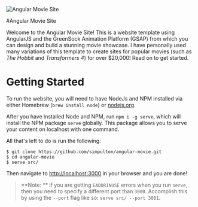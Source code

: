 ![Angular Movie Site](http://onehungrymind.com/wp-content/uploads/2016/02/background-skinny.jpg)

#Angular Movie Site

Welcome to the Angular Movie Site! This is a website template using AngularJS and the GreenSock Animation Platform (GSAP) from which you can design and build a stunning movie showcase. I have personally used many variations of this template to create sites for popular movies (such as *The Hobbit* and *Transformers 4*) for over $20,000! Read on to get started.

# Getting Started

To run the website, you will need to have NodeJs and NPM installed via either Homebrew (`brew install node`) or [nodejs.org](https://nodejs.org/en/).

After you have installed Node and NPM, run `npm i -g serve`, which will install the NPM package `serve` globally. This package allows you to serve your content on localhost with one command.

All that's left to do is run the following:

```
$ git clone https://github.com/simpulton/angular-movie.git
$ cd angular-movie
$ serve src/
```

Then navigate to [http://localhost:3000](http://localhost:3000) in your browser and you are done!

> **Note: ** if you are getting `EADDRINUSE` errors when you run `serve`, then you need to specify a different port than `3000`. Accomplish this by using the `--port` flag like so: `serve src/ --port 3001`.
